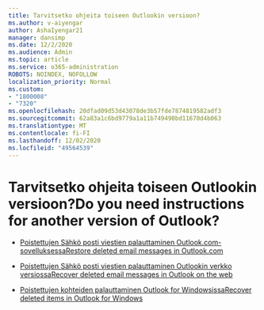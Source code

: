 ```yaml
---
title: Tarvitsetko ohjeita toiseen Outlookin versioon?
ms.author: v-aiyengar
author: AshaIyengar21
manager: dansimp
ms.date: 12/2/2020
ms.audience: Admin
ms.topic: article
ms.service: o365-administration
ROBOTS: NOINDEX, NOFOLLOW
localization_priority: Normal
ms.custom:
- "1800008"
- "7320"
ms.openlocfilehash: 20dfad09d53d43078de3b57fde7874819582adf3
ms.sourcegitcommit: 62a83a1c6bd9779a1a11b749490bd11670d4b063
ms.translationtype: MT
ms.contentlocale: fi-FI
ms.lasthandoff: 12/02/2020
ms.locfileid: "49564539"
---
```

# <a name="do-you-need-instructions-for-another-version-of-outlook"></a><span data-ttu-id="cd52d-102">Tarvitsetko ohjeita toiseen Outlookin versioon?</span><span class="sxs-lookup"><span data-stu-id="cd52d-102">Do you need instructions for another version of Outlook?</span></span>

- [<span data-ttu-id="cd52d-103">Poistettujen Sähkö posti viestien palauttaminen Outlook.com-sovelluksessa</span><span class="sxs-lookup"><span data-stu-id="cd52d-103">Restore deleted email messages in Outlook.com</span></span>](https://support.microsoft.com/office/restore-deleted-email-messages-in-outlook-com-cf06ab1b-ae0b-418c-a4d9-4e895f83ed50)

- [<span data-ttu-id="cd52d-104">Poistettujen Sähkö posti viestien palauttaminen Outlookin verkko versiossa</span><span class="sxs-lookup"><span data-stu-id="cd52d-104">Recover deleted email messages in Outlook on the web</span></span>](https://support.microsoft.com/office/recover-deleted-email-messages-in-outlook-on-the-web-a8ca78ac-4721-4066-95dd-571842e9fb11)

- [<span data-ttu-id="cd52d-105">Poistettujen kohteiden palauttaminen Outlook for Windowsissa</span><span class="sxs-lookup"><span data-stu-id="cd52d-105">Recover deleted items in Outlook for Windows</span></span>](https://support.microsoft.com/office/recover-deleted-items-in-outlook-for-windows-49e81f3c-c8f4-4426-a0b9-c0fd751d48ce)